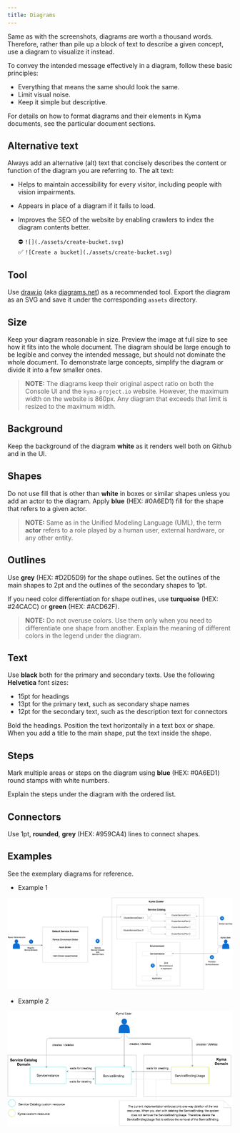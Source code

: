 ```yaml
---
title: Diagrams
---
```


Same as with the screenshots, diagrams are worth a thousand words. Therefore, rather than pile up a block of text to describe a given concept, use a diagram to visualize it instead.

To convey the intended message effectively in a diagram, follow these basic principles:
- Everything that means the same should look the same.
- Limit visual noise.
- Keep it simple but descriptive.

For details on how to format diagrams and their elements in Kyma documents, see the particular document sections.

## Alternative text

Always add an alternative (alt) text that concisely describes the content or function of the diagram you are referring to. The alt text:

- Helps to maintain accessibility for every visitor, including people with vision impairments.
- Appears in place of a diagram if it fails to load.
- Improves the SEO of the website by enabling crawlers to index the diagram contents better.

    ⛔️ `![](./assets/create-bucket.svg)`  
    ✅ `![Create a bucket](./assets/create-bucket.svg)`  

## Tool

Use [draw.io](https://www.draw.io) (aka [diagrams.net](https://www.diagrams.net/index.html)) as a recommended tool. Export the diagram as an SVG and save it under the corresponding `assets` directory.

## Size

Keep your diagram reasonable in size. Preview the image at full size to see how it fits into the whole document. The diagram should be large enough to be legible and convey the intended message, but should not dominate the whole document. To demonstrate large concepts, simplify the diagram or divide it into a few smaller ones.

>**NOTE:** The diagrams keep their original aspect ratio on both the Console UI and the `kyma-project.io` website. However, the maximum width on the website is 860px. Any diagram that exceeds that limit is resized to the maximum width.

## Background

Keep the background of the diagram **white** as it renders well both on Github and in the UI.

## Shapes

Do not use fill that is other than **white** in boxes or similar shapes unless you add an actor to the diagram. Apply **blue** (HEX: #0A6ED1) fill for the shape that refers to a given actor.

> **NOTE:** Same as in the Unified Modeling Language (UML), the term **actor** refers to a role played by a human user, external hardware, or any other entity.

## Outlines

Use **grey** (HEX: #D2D5D9) for the shape outlines. Set the outlines of the main shapes to 2pt and the outlines of the secondary shapes to 1pt.  

If you need color differentiation for shape outlines, use **turquoise** (HEX: #24CACC) or **green** (HEX: #ACD62F).

> **NOTE:** Do not overuse colors. Use them only when you need to differentiate one shape from another. Explain the meaning of different colors in the legend under the diagram.

## Text

Use **black** both for the primary and secondary texts.
Use the following **Helvetica** font sizes:
- 15pt for headings
- 13pt for the primary text, such as secondary shape names
- 12pt for the secondary text, such as the description text for connectors

Bold the headings. Position the text horizontally in a text box or shape.
When you add a title to the main shape, put the text inside the shape.

## Steps

Mark multiple areas or steps on the diagram using **blue** (HEX: #0A6ED1) round stamps with white numbers.

Explain the steps under the diagram with the ordered list.

## Connectors

Use 1pt, **rounded**, **grey** (HEX: #959CA4) lines to connect shapes.

## Examples

See the exemplary diagrams for reference.

* Example 1

![Example 1](./assets/example-1.png)

* Example 2

![Example 2](./assets/example-2.png)
